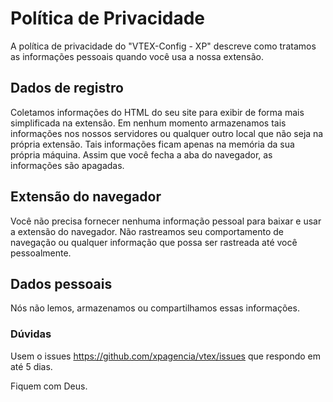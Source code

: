 # Política de Privacidade

A política de privacidade do "VTEX-Config - XP" descreve como tratamos as informações pessoais quando você usa a nossa extensão.

## Dados de registro

Coletamos informações do HTML do seu site para exibir de forma mais simplificada na extensão. Em nenhum momento armazenamos tais informações nos nossos servidores ou qualquer outro local que não seja na própria extensão. Tais informações ficam apenas na memória da sua própria máquina. Assim que você fecha a aba do navegador, as informações são apagadas.

## Extensão do navegador

Você não precisa fornecer nenhuma informação pessoal para baixar e usar a extensão do navegador.
Não rastreamos seu comportamento de navegação ou qualquer informação que possa ser rastreada até você pessoalmente.

## Dados pessoais

Nós não lemos, armazenamos ou compartilhamos essas informações.

### Dúvidas

Usem o issues https://github.com/xpagencia/vtex/issues que respondo em até 5 dias.

Fiquem com Deus.
